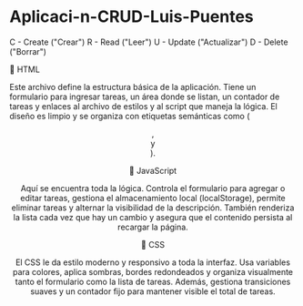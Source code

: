 # Aplicaci-n-CRUD-Luis-Puentes
C - Create ("Crear") R - Read ("Leer") U - Update ("Actualizar") D - Delete ("Borrar")

🔹 HTML

Este archivo define la estructura básica de la aplicación. Tiene un formulario para ingresar tareas, un área donde se listan, un contador de tareas y enlaces al archivo de estilos y al script que maneja la lógica. El diseño es limpio y se organiza con etiquetas semánticas como (<header>, <main> y <footer>).

🔹 JavaScript

Aquí se encuentra toda la lógica. Controla el formulario para agregar o editar tareas, gestiona el almacenamiento local (localStorage), permite eliminar tareas y alternar la visibilidad de la descripción. También renderiza la lista cada vez que hay un cambio y asegura que el contenido persista al recargar la página.

🔹 CSS

El CSS le da estilo moderno y responsivo a toda la interfaz. Usa variables para colores, aplica sombras, bordes redondeados y organiza visualmente tanto el formulario como la lista de tareas. Además, gestiona transiciones suaves y un contador fijo para mantener visible el total de tareas.
